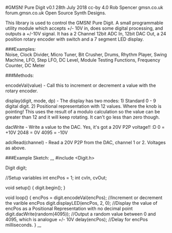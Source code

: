   #GMSN! Pure Digit v0.1
  28th July 2018
  cc-by 4.0
  Rob Spencer
  gmsn.co.uk
  forum.gmsn.co.uk
  Open Source Synth Designs.
  
  This library is used to control the GMSN! Pure Digit. A small programmable utility module which accepts +/- 10V in,
  does some digital processing, and outputs a +/-10V signal. It has a 2 Channel 12bit ADC In, 12bit DAC Out, a 24
  position rotary encoder with switch and a 7 segment LED display.
  
  ###Examples:   
  Noise, Clock Divider, Micro Tuner, Bit Crusher, Drums, Rhythm Player, Swing Machine, LFO, Step LFO,
  DC Level, Module Testing Functions, Frequency Counter, DC Meter
  
  
  ###Methods:
  
  encodeVal(value) - Call this to increment or decrement a value with the rotary encoder.
  
  display(digit, mode, dp) - The display has two modes:
                                1) Standard 0 - 9 digital digit.
                                2) Positional representation with 12 values. Where the knob is pointing!
                                   This uses the result of a modulo calculation so the value can be greater
                                   than 12 and it will keep rotating. It can't go less than zero though.
  
  dacWrite - Write a value to the DAC. Yes, it's got a 20V P2P voltage!! :D
             0    =   +10V
             2048 =   0V
             4095 =   -10V
  
  adcRead(channel) - Read a 20V P2P from the DAC, channel 1 or 2. Voltages as above.
  
  
  ###Example Sketch:
  ,,,
  #include <Digit.h>
  
  Digit digit;
  
  //Setup variables
  int encPos = 1;
  int cvIn, cvOut;
  
  void setup() {
   digit.begin();
  }
  
  void loop() {
     encPos = digit.encodeVal(encPos);  //Increment or decrement the varible encPos
     digit.displayLED(encPos, 2, 0);    //Display the value of encPos as a Positional Representation with no decimal point
     digit.dacWrite(random(4095));      //Output a random value between 0 and 4095, which is analogue +/- 10V
     delay(encPos);                     //Delay for encPos milliseconds.
  }
 ,,,
